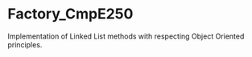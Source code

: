 # Factory_CmpE250
Implementation of Linked List methods with respecting Object Oriented principles. 
